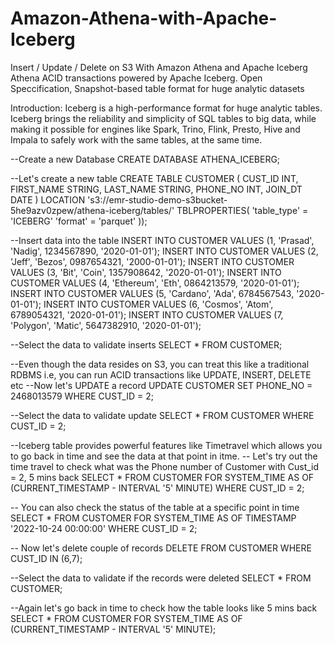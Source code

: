 # Amazon-Athena-with-Apache-Iceberg
Insert / Update / Delete on S3 With Amazon Athena and Apache Iceberg
Athena ACID transactions powered by Apache Iceberg. Open Speccification, Snapshot-based table format for huge analytic datasets


Introduction:
Iceberg is a high-performance format for huge analytic tables. Iceberg brings the reliability and simplicity of SQL tables to big data, while making it possible for engines like Spark, Trino, Flink, Presto, Hive and Impala to safely work with the same tables, at the same time.

--Create a new Database
CREATE DATABASE ATHENA_ICEBERG;

--Let's create a new table
CREATE TABLE CUSTOMER (
CUST_ID INT,
FIRST_NAME STRING,
LAST_NAME STRING,
PHONE_NO INT,
JOIN_DT DATE
)
LOCATION 's3://emr-studio-demo-s3bucket-5he9azv0zpew/athena-iceberg/tables/'
TBLPROPERTIES(
'table_type' = 'ICEBERG'
'format' = 'parquet'
));

--Insert data into the table
INSERT INTO CUSTOMER VALUES (1, 'Prasad', 'Nadig', 1234567890, '2020-01-01');
INSERT INTO CUSTOMER VALUES (2, 'Jeff', 'Bezos', 0987654321, '2000-01-01');
INSERT INTO CUSTOMER VALUES (3, 'Bit', 'Coin', 1357908642, '2020-01-01');
INSERT INTO CUSTOMER VALUES (4, 'Ethereum', 'Eth', 0864213579, '2020-01-01');
INSERT INTO CUSTOMER VALUES (5, 'Cardano', 'Ada', 6784567543, '2020-01-01');
INSERT INTO CUSTOMER VALUES (6, 'Cosmos', 'Atom', 6789054321, '2020-01-01');
INSERT INTO CUSTOMER VALUES (7, 'Polygon', 'Matic', 5647382910, '2020-01-01');

--Select the data to validate inserts
SELECT * FROM CUSTOMER;

--Even though the data resides on S3, you can treat this like a traditional RDBMS i.e, you can run ACID transactions like UPDATE, INSERT, DELETE etc
--Now let's UPDATE a record
UPDATE CUSTOMER
SET PHONE_NO = 2468013579
WHERE CUST_ID = 2;

--Select the data to validate update
SELECT * FROM CUSTOMER WHERE CUST_ID = 2;

--Iceberg table provides powerful features like Timetravel which allows you to go back in time and see the data at that point in itme.
-- Let's try out the time travel to check what was the Phone number of Customer with Cust_id = 2, 5 mins back
SELECT * FROM CUSTOMER FOR SYSTEM_TIME AS OF (CURRENT_TIMESTAMP - INTERVAL '5' MINUTE) WHERE CUST_ID = 2;


-- You can also check the status of the table at a specific point in time
SELECT * FROM CUSTOMER FOR SYSTEM_TIME AS OF TIMESTAMP '2022-10-24 00:00:00' WHERE CUST_ID = 2;

-- Now let's delete couple of records
DELETE FROM CUSTOMER WHERE CUST_ID IN (6,7);

--Select the data to validate if the records were deleted
SELECT * FROM CUSTOMER;

--Again let's go back in time to check how the table looks like 5 mins back
SELECT * FROM CUSTOMER FOR SYSTEM_TIME AS OF (CURRENT_TIMESTAMP - INTERVAL '5' MINUTE);

